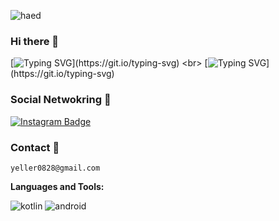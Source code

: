 ![haed](https://capsule-render.vercel.app/api?type=waving&height=200&color=timeAuto&text=%20Yeo%20Beom-hwi’s%20GitHub&section=header&reversal=false&textBg=false&fontColor=FFFFFF&fontSize=60)


### Hi there 👋
<!--
<img src="https://scontent-ssn1-1.xx.fbcdn.net/v/t1.0-9/80385966_114502953381236_6833108576400048128_n.jpg?_nc_cat=111&_nc_sid=09cbfe&_nc_ohc=zxx0HMQLLg0AX9vGPkS&_nc_ht=scontent-ssn1-1.xx&oh=47d12fde589a42e64939280c7e369b1c&oe=5FAAD48D" width=200px>-->  
[![Typing SVG](https://readme-typing-svg.demolab.com?font=Fira+Code&size=13&pause=1000&center=%EC%A7%84%EC%8B%A4&vCenter=%EC%A7%84%EC%8B%A4&repeat=%EC%A7%84%EC%8B%A4&random=%EC%A7%84%EC%8B%A4&width=435&height=20&lines=JJ+University's+Senior+year+in+computer+science.)](https://git.io/typing-svg)
<br>
[![Typing SVG](https://readme-typing-svg.demolab.com?font=Fira+Code&size=13&pause=1000&center=%EC%A7%84%EC%8B%A4&vCenter=%EC%A7%84%EC%8B%A4&repeat=%EC%A7%84%EC%8B%A4&random=%EC%A7%84%EC%8B%A4&width=435&height=20&lines=Android+and+Kotlin+developer.)](https://git.io/typing-svg)
### Social Netwokring 💬
  [![Instagram Badge](https://img.shields.io/badge/instagram-d14836?style=flat-square&logo=instagram&logoColor=white&link=https://instagram.com/pental.20)](https://instagram.com/control.__.c)

### Contact 📱
```
yeller0828@gmail.com
```



**Languages and Tools:** 

![kotlin](https://img.shields.io/badge/Kotlin-0095D5?&style=for-the-badge&logo=kotlin&logoColor=white)
![android](https://img.shields.io/badge/Android-3DDC84?style=for-the-badge&logo=android&logoColor=white)
  

<br />





<!--
Here are some ideas to get you started:

- 🔭 I’m currently working on ...
- 🌱 I’m currently learning ...
- 👯 I’m looking to collaborate on ...
- 🤔 I’m looking for help with ...
- 💬 Ask me about ...
- 📫 How to reach me: ...
- 😄 Pronouns: ...
- ⚡ Fun fact: ...
-->
